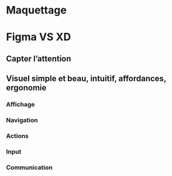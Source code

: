 # Maquettage

# Figma VS XD

## Capter l’attention

## Visuel simple et beau, intuitif, affordances, ergonomie

### Affichage

### Navigation

### Actions

### Input

### Communication